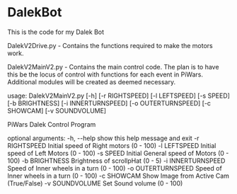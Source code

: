 # DalekBot
This is the code for my Dalek Bot</p>
</p>
DalekV2Drive.py - Contains the functions required to make the motors work.</p>
DalekV2MainV2.py - Contains the main control code.  The plan is to have this be the locus of control with functions for each event in PiWars.  Additional modules will be created as deemed necessary.</p>
</p>
</p>
usage: DalekV2MainV2.py [-h] [-r RIGHTSPEED] [-l LEFTSPEED] [-s SPEED]
                        [-b BRIGHTNESS] [-i INNERTURNSPEED]
                        [-o OUTERTURNSPEED] [-c SHOWCAM] [-v SOUNDVOLUME]
</p>
PiWars Dalek Control Program</p>
</p>
optional arguments:
  -h, --help         show this help message and exit
  -r RIGHTSPEED      Initial speed of Right motors (0 - 100)
  -l LEFTSPEED       Initial speed of Left Motors (0 - 100)
  -s SPEED           Initial General speed of Motors (0 - 100)
  -b BRIGHTNESS      Brightness of scrollpHat (0 - 5)
  -i INNERTURNSPEED  Speed of Inner wheels in a turn (0 - 100)
  -o OUTERTURNSPEED  Speed of Inner wheels in a turn (0 - 100)
  -c SHOWCAM         Show Image from Active Cam (True/False)
  -v SOUNDVOLUME     Set Sound volume (0 - 100)
</p>
